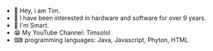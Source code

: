 - 👋 Hey, i am Tim.
- 👀 I have been interested in hardware and software for over 9 years.
- 🌱 I'm Smart.
- 😁 My YouTube Channel: Timsolol
- ⌨ programming languages: Java, Javascript, Phyton, HTML
